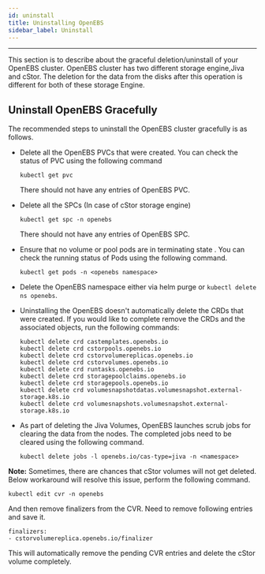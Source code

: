 ```yaml
---
id: uninstall
title: Uninstalling OpenEBS
sidebar_label: Uninstall
---
```

------

This section is to describe about the graceful deletion/uninstall of your OpenEBS cluster. OpenEBS cluster has two different storage engine,Jiva and cStor. The deletion for the data from the disks after this operation is different for both of these storage Engine. 

## Uninstall OpenEBS Gracefully

The recommended steps to uninstall the OpenEBS cluster gracefully is as follows.

- Delete all the OpenEBS PVCs that were created. You can check the status of PVC using the following command

  ```
  kubectl get pvc
  ```

  There should not have any entries of OpenEBS PVC.

- Delete all the SPCs (In case of cStor storage engine)

  ```
  kubectl get spc -n openebs
  ```

  There should not have any entries of OpenEBS SPC.

- Ensure that no volume or pool pods are in terminating state . You can check the running status of Pods using the following command.

  ```
  kubectl get pods -n <openebs namespace>
  ```

- Delete the OpenEBS namespace either via helm purge or `kubectl delete ns openebs`.

- Uninstalling the OpenEBS doesn't automatically delete the CRDs that were created. If you would like to complete remove the CRDs and the associated objects, run the following commands:

  ```
  kubectl delete crd castemplates.openebs.io
  kubectl delete crd cstorpools.openebs.io
  kubectl delete crd cstorvolumereplicas.openebs.io
  kubectl delete crd cstorvolumes.openebs.io
  kubectl delete crd runtasks.openebs.io
  kubectl delete crd storagepoolclaims.openebs.io
  kubectl delete crd storagepools.openebs.io
  kubectl delete crd volumesnapshotdatas.volumesnapshot.external-storage.k8s.io
  kubectl delete crd volumesnapshots.volumesnapshot.external-storage.k8s.io
  ```

- As part of deleting the Jiva Volumes, OpenEBS launches scrub jobs for clearing the data from the nodes. The completed jobs need to be cleared using the following command.

  ```
  kubectl delete jobs -l openebs.io/cas-type=jiva -n <namespace>
  ```

**Note:** Sometimes, there are chances that cStor volumes will not get deleted. Below workaround will resolve this issue, perform the following command. 

```
kubectl edit cvr -n openebs
```

And then remove finalizers from the CVR. Need to remove following entries and save it. 

```
finalizers:
- cstorvolumereplica.openebs.io/finalizer
```

This will automatically remove the pending CVR entries and delete the cStor volume completely.

<!-- Hotjar Tracking Code for https://docs.openebs.io -->

<script>
   (function(h,o,t,j,a,r){
       h.hj=h.hj||function(){(h.hj.q=h.hj.q||[]).push(arguments)};
       h._hjSettings={hjid:785693,hjsv:6};
       a=o.getElementsByTagName('head')[0];
       r=o.createElement('script');r.async=1;
       r.src=t+h._hjSettings.hjid+j+h._hjSettings.hjsv;
       a.appendChild(r);
   })(window,document,'https://static.hotjar.com/c/hotjar-','.js?sv=');
</script>


<!-- Global site tag (gtag.js) - Google Analytics -->
<script async src="https://www.googletagmanager.com/gtag/js?id=UA-92076314-12"></script>
<script>
  window.dataLayer = window.dataLayer || [];
  function gtag(){dataLayer.push(arguments);}
  gtag('js', new Date());

  gtag('config', 'UA-92076314-12');
</script>
